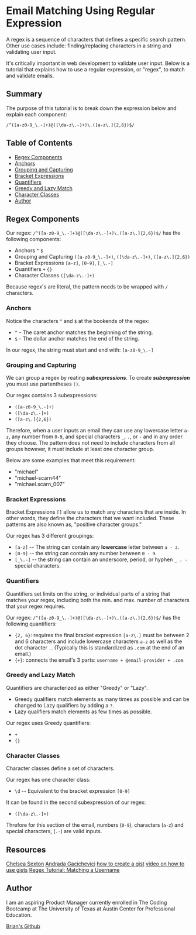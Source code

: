 # Email Matching Using Regular Expression

A regex is a sequence of characters that defines a specific search pattern. Other use cases include: finding/replacing characters in a string and validating user input.

It's critically important in web development to validate user input. Below is a tutorial that explains how to use a regular expression, or "regex", to match and validate emails.

## Summary

The purpose of this tutorial is to break down the expression below and explain each component:

`/^([a-z0-9_\.-]+)@([\da-z\.-]+)\.([a-z\.]{2,6})$/` 


## Table of Contents

- [Regex Components](#regex-components)
- [Anchors](#anchors)
- [Grouping and Capturing](#grouping-and-capturing)
- [Bracket Expressions](#bracket-expressions)
- [Quantifiers](#quantifiers)
- [Greedy and Lazy Match](#greedy-and-lazy-match)
- [Character Classes](#character-classes)
- [Author](#author)

## Regex Components

Our regex: `/^([a-z0-9_\.-]+)@([\da-z\.-]+)\.([a-z\.]{2,6})$/` has the following components:
- Anchors `^` `$`
- Grouping and Capturing `([a-z0-9_\.-]+)`, `([\da-z\.-]+)`, `([a-z\.]{2,6})`
- Bracket Expressions `[a-z]`, `[0-9]`, `[_\.-]`
- Quantifiers `+` `{}`
- Character Classes `([\da-z\.-]+)`

Because regex's are literal, the pattern needs to be wrapped with `/` characters.

### Anchors
Notice the characters `^` and `$` at the bookends of the regex:
- `^` - The caret anchor matches the beginning of the string.
- `$` - The dollar anchor matches the end of the string.

In our regex, the string must start and end with: `[a-z0-9_\.-]`

### Grouping and Capturing
We can group a regex by reating ***subexpressions***. To create ***subexpression*** you must use partentheses `()`. 

Our regex contains 3 subexpressions:

- `([a-z0-9_\.-]+)`
- `([\da-z\.-]+)`
- `([a-z\.]{2,6})`

Therefore, when a user inputs an email they can use any lowercase letter `a-z`, any number from `0-9`, and special characters `_`, `.`, or `-` and in any order they choose. The pattern does not need to include characters from all groups however, it must include at least one character group.

Below are some examples that meet this requirement:
- "michael"
- "michael-scarn44"
- "michael.scarn_007"

### Bracket Expressions
Bracket Expressions `[]` allow us to match any characters that are inside. In other words, they define the characters that we want included. These patterns are also known as, "positive character groups."

Our regex has 3 different groupings:
- `[a-z]` -- The string can contain any **lowercase** letter between `a - z`. 
- `[0-9]` -- the string can contain any number between `0 - 9`.
- `[_\.-]` -- the string can contain an underscore, period, or hyphen `_ . -` special characters.

### Quantifiers
Quantifiers set limits on the string, or individual parts of a string that matches your regex, including both the min. and max. number of characters that your regex requires.

Our regex: `/^([a-z0-9_\.-]+)@([\da-z\.-]+)\.([a-z\.]{2,6})$/` has the following quantifiers:
- `{2, 6}`: requires the final bracket expression `[a-z\.]` must be between 2 and 6 characters and include lowercase characters `a-z` as well as the dot character `.`.
(Typically this is standardized as `.com` at the end of an email.)
- `{+}`: connects the email's 3 parts: `username + @email-provider + .com`

### Greedy and Lazy Match
Quantifiers are characterized as either "Greedy" or "Lazy".

- Greedy qualifiers match elements as many times as possible and can be changed to Lazy qualifiers by adding a `?`.
- Lazy qualifiers match elements as few times as possible.

Our regex uses Greedy quantifiers:
- `+`
- `{}`

### Character Classes
Character classes define a set of characters. 

Our regex has one character class:
- `\d` -- Equivalent to the bracket expression `[0-9]`

It can be found in the second subexpression of our regex: 

- `([\da-z\.-]+)`

Threfore for this section of the email, numbers (`0-9`), characters (`a-z`) and special characters, (`.-`) are valid inputs.

## Resources
[Chelsea Sexton](https://github.com/chelsea314)
[Andrada Gacichevici](https://gist.github.com/andradag)
[how to create a gist](https://help.github.com/en/github/writing-on-github/creating-gists)
[video on how to use gists](https://www.youtube.com/watch?v=wc2NlcWjQHw)
[Regex Tutorial: Matching a Username](https://coding-boot-camp.github.io/full-stack/computer-science/regex-tutorial)

## Author

I am an aspiring Product Manager currently enrolled in The Coding Bootcamp at The University of Texas at Austin Center for Professional Education.

[Brian's Github](https://github.com/BrianLalli)

